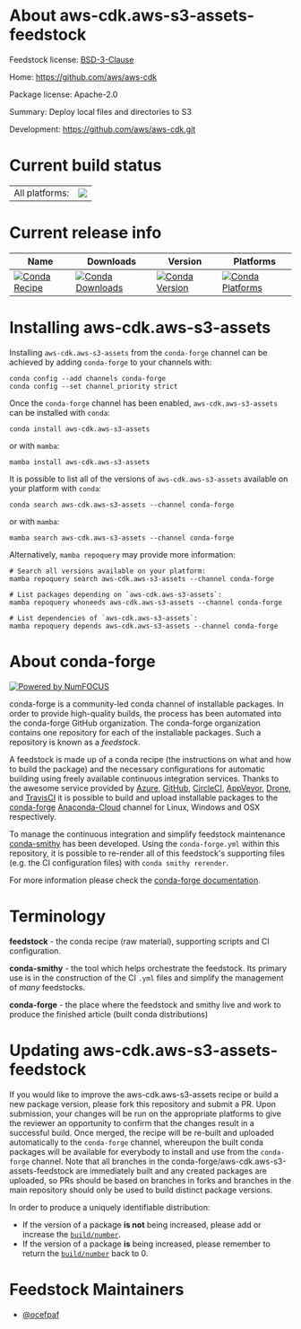 About aws-cdk.aws-s3-assets-feedstock
=====================================

Feedstock license: [BSD-3-Clause](https://github.com/conda-forge/aws-cdk.aws-s3-assets-feedstock/blob/main/LICENSE.txt)

Home: https://github.com/aws/aws-cdk

Package license: Apache-2.0

Summary: Deploy local files and directories to S3

Development: https://github.com/aws/aws-cdk.git

Current build status
====================


<table><tr><td>All platforms:</td>
    <td>
      <a href="https://dev.azure.com/conda-forge/feedstock-builds/_build/latest?definitionId=19943&branchName=main">
        <img src="https://dev.azure.com/conda-forge/feedstock-builds/_apis/build/status/aws-cdk.aws-s3-assets-feedstock?branchName=main">
      </a>
    </td>
  </tr>
</table>

Current release info
====================

| Name | Downloads | Version | Platforms |
| --- | --- | --- | --- |
| [![Conda Recipe](https://img.shields.io/badge/recipe-aws--cdk.aws--s3--assets-green.svg)](https://anaconda.org/conda-forge/aws-cdk.aws-s3-assets) | [![Conda Downloads](https://img.shields.io/conda/dn/conda-forge/aws-cdk.aws-s3-assets.svg)](https://anaconda.org/conda-forge/aws-cdk.aws-s3-assets) | [![Conda Version](https://img.shields.io/conda/vn/conda-forge/aws-cdk.aws-s3-assets.svg)](https://anaconda.org/conda-forge/aws-cdk.aws-s3-assets) | [![Conda Platforms](https://img.shields.io/conda/pn/conda-forge/aws-cdk.aws-s3-assets.svg)](https://anaconda.org/conda-forge/aws-cdk.aws-s3-assets) |

Installing aws-cdk.aws-s3-assets
================================

Installing `aws-cdk.aws-s3-assets` from the `conda-forge` channel can be achieved by adding `conda-forge` to your channels with:

```
conda config --add channels conda-forge
conda config --set channel_priority strict
```

Once the `conda-forge` channel has been enabled, `aws-cdk.aws-s3-assets` can be installed with `conda`:

```
conda install aws-cdk.aws-s3-assets
```

or with `mamba`:

```
mamba install aws-cdk.aws-s3-assets
```

It is possible to list all of the versions of `aws-cdk.aws-s3-assets` available on your platform with `conda`:

```
conda search aws-cdk.aws-s3-assets --channel conda-forge
```

or with `mamba`:

```
mamba search aws-cdk.aws-s3-assets --channel conda-forge
```

Alternatively, `mamba repoquery` may provide more information:

```
# Search all versions available on your platform:
mamba repoquery search aws-cdk.aws-s3-assets --channel conda-forge

# List packages depending on `aws-cdk.aws-s3-assets`:
mamba repoquery whoneeds aws-cdk.aws-s3-assets --channel conda-forge

# List dependencies of `aws-cdk.aws-s3-assets`:
mamba repoquery depends aws-cdk.aws-s3-assets --channel conda-forge
```


About conda-forge
=================

[![Powered by
NumFOCUS](https://img.shields.io/badge/powered%20by-NumFOCUS-orange.svg?style=flat&colorA=E1523D&colorB=007D8A)](https://numfocus.org)

conda-forge is a community-led conda channel of installable packages.
In order to provide high-quality builds, the process has been automated into the
conda-forge GitHub organization. The conda-forge organization contains one repository
for each of the installable packages. Such a repository is known as a *feedstock*.

A feedstock is made up of a conda recipe (the instructions on what and how to build
the package) and the necessary configurations for automatic building using freely
available continuous integration services. Thanks to the awesome service provided by
[Azure](https://azure.microsoft.com/en-us/services/devops/), [GitHub](https://github.com/),
[CircleCI](https://circleci.com/), [AppVeyor](https://www.appveyor.com/),
[Drone](https://cloud.drone.io/welcome), and [TravisCI](https://travis-ci.com/)
it is possible to build and upload installable packages to the
[conda-forge](https://anaconda.org/conda-forge) [Anaconda-Cloud](https://anaconda.org/)
channel for Linux, Windows and OSX respectively.

To manage the continuous integration and simplify feedstock maintenance
[conda-smithy](https://github.com/conda-forge/conda-smithy) has been developed.
Using the ``conda-forge.yml`` within this repository, it is possible to re-render all of
this feedstock's supporting files (e.g. the CI configuration files) with ``conda smithy rerender``.

For more information please check the [conda-forge documentation](https://conda-forge.org/docs/).

Terminology
===========

**feedstock** - the conda recipe (raw material), supporting scripts and CI configuration.

**conda-smithy** - the tool which helps orchestrate the feedstock.
                   Its primary use is in the construction of the CI ``.yml`` files
                   and simplify the management of *many* feedstocks.

**conda-forge** - the place where the feedstock and smithy live and work to
                  produce the finished article (built conda distributions)


Updating aws-cdk.aws-s3-assets-feedstock
========================================

If you would like to improve the aws-cdk.aws-s3-assets recipe or build a new
package version, please fork this repository and submit a PR. Upon submission,
your changes will be run on the appropriate platforms to give the reviewer an
opportunity to confirm that the changes result in a successful build. Once
merged, the recipe will be re-built and uploaded automatically to the
`conda-forge` channel, whereupon the built conda packages will be available for
everybody to install and use from the `conda-forge` channel.
Note that all branches in the conda-forge/aws-cdk.aws-s3-assets-feedstock are
immediately built and any created packages are uploaded, so PRs should be based
on branches in forks and branches in the main repository should only be used to
build distinct package versions.

In order to produce a uniquely identifiable distribution:
 * If the version of a package **is not** being increased, please add or increase
   the [``build/number``](https://docs.conda.io/projects/conda-build/en/latest/resources/define-metadata.html#build-number-and-string).
 * If the version of a package **is** being increased, please remember to return
   the [``build/number``](https://docs.conda.io/projects/conda-build/en/latest/resources/define-metadata.html#build-number-and-string)
   back to 0.

Feedstock Maintainers
=====================

* [@ocefpaf](https://github.com/ocefpaf/)

